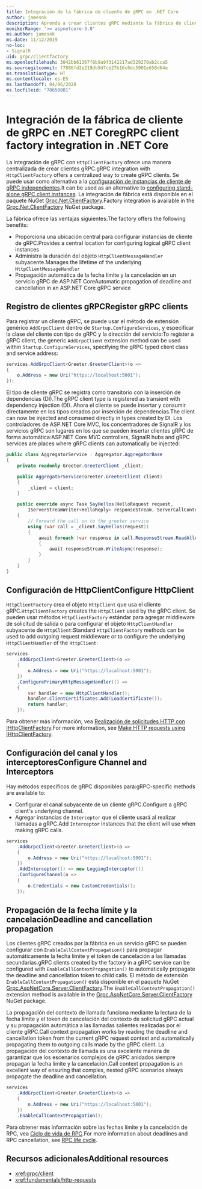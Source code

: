 ```yaml
---
title: Integración de la fábrica de cliente de gRPC en .NET Core
author: jamesnk
description: Aprenda a crear clientes gRPC mediante la fábrica de cliente.
monikerRange: '>= aspnetcore-3.0'
ms.author: jamesnk
ms.date: 11/12/2019
no-loc:
- SignalR
uid: grpc/clientfactory
ms.openlocfilehash: 3042bb61367f8b9a9f3142217ad329270ab2cca5
ms.sourcegitcommit: f7886fd2e219db9d7ce27b16c0dc5901e658d64e
ms.translationtype: HT
ms.contentlocale: es-ES
ms.lasthandoff: 04/06/2020
ms.locfileid: "78650801"
---
```

# <a name="grpc-client-factory-integration-in-net-core"></a><span data-ttu-id="a6c1d-103">Integración de la fábrica de cliente de gRPC en .NET Core</span><span class="sxs-lookup"><span data-stu-id="a6c1d-103">gRPC client factory integration in .NET Core</span></span>

<span data-ttu-id="a6c1d-104">La integración de gRPC con `HttpClientFactory` ofrece una manera centralizada de crear clientes gRPC.</span><span class="sxs-lookup"><span data-stu-id="a6c1d-104">gRPC integration with `HttpClientFactory` offers a centralized way to create gRPC clients.</span></span> <span data-ttu-id="a6c1d-105">Se puede usar como alternativa a la [configuración de instancias de cliente de gRPC independientes](xref:grpc/client).</span><span class="sxs-lookup"><span data-stu-id="a6c1d-105">It can be used as an alternative to [configuring stand-alone gRPC client instances](xref:grpc/client).</span></span> <span data-ttu-id="a6c1d-106">La integración de fábrica está disponible en el paquete NuGet [Grpc.Net.ClientFactory](https://www.nuget.org/packages/Grpc.Net.ClientFactory).</span><span class="sxs-lookup"><span data-stu-id="a6c1d-106">Factory integration is available in the [Grpc.Net.ClientFactory](https://www.nuget.org/packages/Grpc.Net.ClientFactory) NuGet package.</span></span>

<span data-ttu-id="a6c1d-107">La fábrica ofrece las ventajas siguientes:</span><span class="sxs-lookup"><span data-stu-id="a6c1d-107">The factory offers the following benefits:</span></span>

* <span data-ttu-id="a6c1d-108">Proporciona una ubicación central para configurar instancias de cliente de gRPC.</span><span class="sxs-lookup"><span data-stu-id="a6c1d-108">Provides a central location for configuring logical gRPC client instances</span></span>
* <span data-ttu-id="a6c1d-109">Administra la duración del objeto `HttpClientMessageHandler` subyacente.</span><span class="sxs-lookup"><span data-stu-id="a6c1d-109">Manages the lifetime of the underlying `HttpClientMessageHandler`</span></span>
* <span data-ttu-id="a6c1d-110">Propagación automática de la fecha límite y la cancelación en un servicio gRPC de ASP.NET Core</span><span class="sxs-lookup"><span data-stu-id="a6c1d-110">Automatic propagation of deadline and cancellation in an ASP.NET Core gRPC service</span></span>

## <a name="register-grpc-clients"></a><span data-ttu-id="a6c1d-111">Registro de clientes gRPC</span><span class="sxs-lookup"><span data-stu-id="a6c1d-111">Register gRPC clients</span></span>

<span data-ttu-id="a6c1d-112">Para registrar un cliente gRPC, se puede usar el método de extensión genérico `AddGrpcClient` dentro de `Startup.ConfigureServices`, y especificar la clase del cliente con tipo de gRPC y la dirección del servicio:</span><span class="sxs-lookup"><span data-stu-id="a6c1d-112">To register a gRPC client, the generic `AddGrpcClient` extension method can be used within `Startup.ConfigureServices`, specifying the gRPC typed client class and service address:</span></span>

```csharp
services.AddGrpcClient<Greeter.GreeterClient>(o =>
{
    o.Address = new Uri("https://localhost:5001");
});
```

<span data-ttu-id="a6c1d-113">El tipo de cliente gRPC se registra como transitorio con la inserción de dependencias (DI).</span><span class="sxs-lookup"><span data-stu-id="a6c1d-113">The gRPC client type is registered as transient with dependency injection (DI).</span></span> <span data-ttu-id="a6c1d-114">Ahora el cliente se puede insertar y consumir directamente en los tipos creados por inserción de dependencias.</span><span class="sxs-lookup"><span data-stu-id="a6c1d-114">The client can now be injected and consumed directly in types created by DI.</span></span> <span data-ttu-id="a6c1d-115">Los controladores de ASP.NET Core MVC, los concentradores de SignalR y los servicios gRPC son lugares en los que se pueden insertar clientes gRPC de forma automática:</span><span class="sxs-lookup"><span data-stu-id="a6c1d-115">ASP.NET Core MVC controllers, SignalR hubs and gRPC services are places where gRPC clients can automatically be injected:</span></span>

```csharp
public class AggregatorService : Aggregator.AggregatorBase
{
    private readonly Greeter.GreeterClient _client;

    public AggregatorService(Greeter.GreeterClient client)
    {
        _client = client;
    }

    public override async Task SayHellos(HelloRequest request,
        IServerStreamWriter<HelloReply> responseStream, ServerCallContext context)
    {
        // Forward the call on to the greeter service
        using (var call = _client.SayHellos(request))
        {
            await foreach (var response in call.ResponseStream.ReadAllAsync())
            {
                await responseStream.WriteAsync(response);
            }
        }
    }
}
```

## <a name="configure-httpclient"></a><span data-ttu-id="a6c1d-116">Configuración de HttpClient</span><span class="sxs-lookup"><span data-stu-id="a6c1d-116">Configure HttpClient</span></span>

<span data-ttu-id="a6c1d-117">`HttpClientFactory` crea el objeto `HttpClient` que usa el cliente gRPC.</span><span class="sxs-lookup"><span data-stu-id="a6c1d-117">`HttpClientFactory` creates the `HttpClient` used by the gRPC client.</span></span> <span data-ttu-id="a6c1d-118">Se pueden usar métodos `HttpClientFactory` estándar para agregar middleware de solicitud de salida o para configurar el objeto `HttpClientHandler` subyacente de `HttpClient`:</span><span class="sxs-lookup"><span data-stu-id="a6c1d-118">Standard `HttpClientFactory` methods can be used to add outgoing request middleware or to configure the underlying `HttpClientHandler` of the `HttpClient`:</span></span>

```csharp
services
    .AddGrpcClient<Greeter.GreeterClient>(o =>
    {
        o.Address = new Uri("https://localhost:5001");
    })
    .ConfigurePrimaryHttpMessageHandler(() =>
    {
        var handler = new HttpClientHandler();
        handler.ClientCertificates.Add(LoadCertificate());
        return handler;
    });
```

<span data-ttu-id="a6c1d-119">Para obtener más información, vea [Realización de solicitudes HTTP con IHttpClientFactory](xref:fundamentals/http-requests).</span><span class="sxs-lookup"><span data-stu-id="a6c1d-119">For more information, see [Make HTTP requests using IHttpClientFactory](xref:fundamentals/http-requests).</span></span>

## <a name="configure-channel-and-interceptors"></a><span data-ttu-id="a6c1d-120">Configuración del canal y los interceptores</span><span class="sxs-lookup"><span data-stu-id="a6c1d-120">Configure Channel and Interceptors</span></span>

<span data-ttu-id="a6c1d-121">Hay métodos específicos de gRPC disponibles para:</span><span class="sxs-lookup"><span data-stu-id="a6c1d-121">gRPC-specific methods are available to:</span></span>

* <span data-ttu-id="a6c1d-122">Configurar el canal subyacente de un cliente gRPC.</span><span class="sxs-lookup"><span data-stu-id="a6c1d-122">Configure a gRPC client's underlying channel.</span></span>
* <span data-ttu-id="a6c1d-123">Agregar instancias de `Interceptor` que el cliente usará al realizar llamadas a gRPC.</span><span class="sxs-lookup"><span data-stu-id="a6c1d-123">Add `Interceptor` instances that the client will use when making gRPC calls.</span></span>

```csharp
services
    .AddGrpcClient<Greeter.GreeterClient>(o =>
    {
        o.Address = new Uri("https://localhost:5001");
    })
    .AddInterceptor(() => new LoggingInterceptor())
    .ConfigureChannel(o =>
    {
        o.Credentials = new CustomCredentials();
    });
```

## <a name="deadline-and-cancellation-propagation"></a><span data-ttu-id="a6c1d-124">Propagación de la fecha límite y la cancelación</span><span class="sxs-lookup"><span data-stu-id="a6c1d-124">Deadline and cancellation propagation</span></span>

<span data-ttu-id="a6c1d-125">Los clientes gRPC creados por la fábrica en un servicio gRPC se pueden configurar con `EnableCallContextPropagation()` para propagar automáticamente la fecha límite y el token de cancelación a las llamadas secundarias.</span><span class="sxs-lookup"><span data-stu-id="a6c1d-125">gRPC clients created by the factory in a gRPC service can be configured with `EnableCallContextPropagation()` to automatically propagate the deadline and cancellation token to child calls.</span></span> <span data-ttu-id="a6c1d-126">El método de extensión `EnableCallContextPropagation()` está disponible en el paquete NuGet [Grpc.AspNetCore.Server.ClientFactory](https://www.nuget.org/packages/Grpc.AspNetCore.Server.ClientFactory).</span><span class="sxs-lookup"><span data-stu-id="a6c1d-126">The `EnableCallContextPropagation()` extension method is available in the [Grpc.AspNetCore.Server.ClientFactory](https://www.nuget.org/packages/Grpc.AspNetCore.Server.ClientFactory) NuGet package.</span></span>

<span data-ttu-id="a6c1d-127">La propagación del contexto de llamada funciona mediante la lectura de la fecha límite y el token de cancelación del contexto de solicitud gRPC actual y su propagación automática a las llamadas salientes realizadas por el cliente gRPC.</span><span class="sxs-lookup"><span data-stu-id="a6c1d-127">Call context propagation works by reading the deadline and cancellation token from the current gRPC request context and automatically propagating them to outgoing calls made by the gRPC client.</span></span> <span data-ttu-id="a6c1d-128">La propagación del contexto de llamada es una excelente manera de garantizar que los escenarios complejos de gRPC anidados siempre propagan la fecha límite y la cancelación.</span><span class="sxs-lookup"><span data-stu-id="a6c1d-128">Call context propagation is an excellent way of ensuring that complex, nested gRPC scenarios always propagate the deadline and cancellation.</span></span>

```csharp
services
    .AddGrpcClient<Greeter.GreeterClient>(o =>
    {
        o.Address = new Uri("https://localhost:5001");
    })
    .EnableCallContextPropagation();
```

<span data-ttu-id="a6c1d-129">Para obtener más información sobre las fechas límite y la cancelación de RPC, vea [Ciclo de vida de RPC](https://www.grpc.io/docs/guides/concepts/#rpc-life-cycle).</span><span class="sxs-lookup"><span data-stu-id="a6c1d-129">For more information about deadlines and RPC cancellation, see [RPC life cycle](https://www.grpc.io/docs/guides/concepts/#rpc-life-cycle).</span></span>

## <a name="additional-resources"></a><span data-ttu-id="a6c1d-130">Recursos adicionales</span><span class="sxs-lookup"><span data-stu-id="a6c1d-130">Additional resources</span></span>

* <xref:grpc/client>
* <xref:fundamentals/http-requests>
